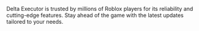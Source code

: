   Delta Executor is trusted by millions of Roblox players for its reliability and cutting-edge features. Stay ahead of the game with the latest updates tailored to your needs.
